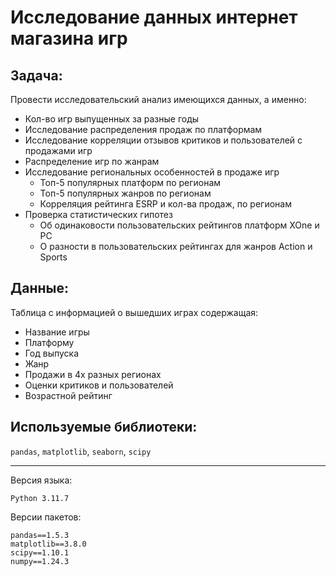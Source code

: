 # Исследование данных интернет магазина игр

## Задача:
Провести исследовательский анализ имеющихся данных, а именно:
- Кол-во игр выпущенных за разные годы
- Исследование распределения продаж по платформам
- Исследование корреляции отзывов критиков и пользователей с продажами игр
- Распределение игр по жанрам
- Исследование региональных особенностей в продаже игр
    - Топ-5 популярных платформ по регионам
    - Топ-5 популярных жанров по регионам
    - Корреляция рейтинга ESRP и кол-ва продаж, по регионам
- Проверка статистических гипотез
    - Об одинаковости пользовательских рейтингов платформ XOne и PC
    - О разности в пользовательских рейтингах для жанров Action и Sports
## Данные:
Таблица с информацией о вышедших играх содержащая:
 - Название игры
 - Платформу
 - Год выпуска
 - Жанр
 - Продажи в 4х разных регионах
 - Оценки критиков и пользователей
 - Возрастной рейтинг
 
## Используемые библиотеки:
`pandas`, `matplotlib`, `seaborn`, `scipy`
***
Версия языка:
```
Python 3.11.7
```

Версии пакетов:
```
pandas==1.5.3
matplotlib==3.8.0
scipy==1.10.1
numpy==1.24.3
```
